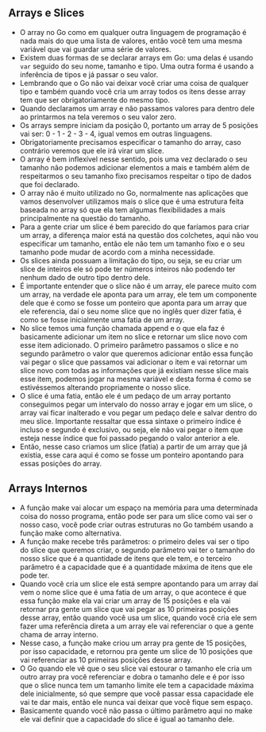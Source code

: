 ## Arrays e Slices
* O array no Go como em qualquer outra linguagem de programação é nada mais do que uma lista de valores, então você tem
uma mesma variável que vai guardar uma série de valores.
* Existem duas formas de se declarar arrays em Go: uma delas é usando `var` seguido do seu nome, tamanho e tipo. Uma outra
forma é usando a inferência de tipos e já passar o seu valor.
* Lembrando que o Go não vai deixar você criar uma coisa de qualquer tipo e também quando você cria um array todos os itens
desse array tem que ser obrigatoriamente do mesmo tipo.
* Quando declaramos um array e não passamos valores para dentro dele ao printarmos na tela veremos o seu valor zero.
* Os arrays sempre iniciam da posição 0, portanto um array de 5 posições vai ser: 0 - 1 - 2 - 3 - 4, igual vemos em outras
linguagens.
* Obrigatoriamente precisamos especificar o tamanho do array, caso contrário veremos que ele irá virar um slice.
* O array é bem inflexível nesse sentido, pois uma vez declarado o seu tamanho não podemos adicionar elementos a mais e
também além de respeitarmos o seu tamanho fixo precisamos respeitar o tipo de dados que foi declarado.
* O array não é muito utilizado no Go, normalmente nas aplicações que vamos desenvolver utilizamos mais o slice que é uma
estrutura feita baseada no array só que ela tem algumas flexibilidades a mais principalmente na questão do tamanho.
* Para a gente criar um slice é bem parecido do que faríamos para criar um array, a diferença maior está na questão dos
colchetes, aqui não vou especificar um tamanho, então ele não tem um tamanho fixo e o seu tamanho pode mudar de acordo com
a minha necessidade.
* Os slices ainda possuam a limitação do tipo, ou seja, se eu criar um slice de inteiros ele só pode ter números inteiros não podendo ter nenhum dado de outro tipo dentro dele.
* É importante entender que o slice não é um array, ele parece muito com um array, na verdade ele aponta para um array, ele
tem um componente dele que é como se fosse um ponteiro que aponta para um array que ele referencia, daí o seu nome slice que no inglês quer dizer fatia, é como se fosse inicialmente uma fatia de um array.
* No slice temos uma função chamada append e o que ela faz é basicamente adicionar um item no slice e retornar um slice novo com esse item adicionado. O primeiro parâmetro passamos o slice e no segundo parâmetro o valor que queremos adicionar
então essa função vai pegar o slice que passamos vai adicionar o item e vai retornar um slice novo com todas as informações
que já existiam nesse slice mais esse item, podemos jogar na mesma variável e desta forma é como se estivéssemos alterando
propriamente o nosso slice.
* O slice é uma fatia, então ele é um pedaço de um array portanto conseguimos pegar um intervalo do nosso array e jogar em
um slice, o array vai ficar inalterado e vou pegar um pedaço dele e salvar dentro do meu slice. Importante ressaltar que
essa sintaxe o primeiro índice é incluso e segundo é exclusivo, ou seja, ele não vai pegar o item que esteja nesse índice
que foi passado pegando o valor anterior a ele.
* Então, nesse caso criamos um slice (fatia) a partir de um array que já existia, esse cara aqui é como se fosse um ponteiro apontando para essas posições do array.

## Arrays Internos
* A função make vai alocar um espaço na memória para uma determinada coisa do nosso programa, então pode ser para um slice como vai ser o nosso caso, você pode criar
outras estruturas no Go também usando a função make como alternativa.
* A função make recebe três parâmetros: o primeiro deles vai ser o tipo do slice que queremos criar, o segundo parâmetro vai ter o tamanho do nosso slice que é a quantidade
de itens que ele tem, e o terceiro parâmetro é a capacidade que é a quantidade máxima de itens que ele pode ter.
* Quando você cria um slice ele está sempre apontando para um array daí vem o nome slice que é uma fatia de um array, o que acontece é que essa função make ela vai criar um
array de 15 posições e ela vai retornar pra gente um slice que vai pegar as 10 primeiras posições desse array, então quando você usa um slice, quando você cria ele sem fazer
uma referência direta a um array ele vai referenciar o que a gente chama de array interno.
* Nesse caso, a função make criou um array pra gente de 15 posições, por isso capacidade, e retornou pra gente um slice de 10 posições que vai referenciar as 10 primeiras posições
desse array.
* O Go quando ele vê que o seu slice vai estourar o tamanho ele cria um outro array pra você referenciar e dobra o tamanho dele e é por isso que o slice nunca tem um tamanho limite
ele tem a capacidade máxima dele inicialmente, só que sempre que você passar essa capacidade ele vai te dar mais, então ele nunca vai deixar que você fique sem espaço.
* Basicamente quando você não passa o último parâmetro aqui no make ele vai definir que a capacidade do slice é igual ao tamanho dele.